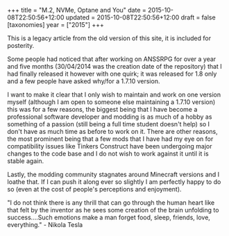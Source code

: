 +++
title = "M.2, NVMe, Optane and You"
date = 2015-10-08T22:50:56+12:00
updated =  2015-10-08T22:50:56+12:00
draft = false
[taxonomies]
year = ["2015"]
+++

This is a legacy article from the old version of this site, it is included for posterity.

Some people had noticed that after working on ANSSRPG for over a year
and five months (30/04/2014 was the creation date of the repository)
that I had finally released it however with one quirk; it was released
for 1.8 only and a few people have asked why/for a 1.7.10 version.

I want to make it clear that I only wish to maintain and work on one
version myself (although I am open to someone else maintaining a 1.7.10
version) this was for a few reasons, the biggest being that I have
become a professional software developer and modding is as much of a
hobby as something of a passion (still being a full time student
doesn\'t help) so I don\'t have as much time as before to work on it.
There are other reasons, the most prominent being that a few mods that I
have had my eye on for compatibility issues like Tinkers Construct have
been undergoing major changes to the code base and I do not wish to work
against it until it is stable again.

Lastly, the modding community stagnates around Minecraft versions and I
loathe that. If I can push it along ever so slightly I am perfectly
happy to do so (even at the cost of people's perceptions and enjoyment).

"I do not think there is any thrill that can go through the human heart
like that felt by the inventor as he sees some creation of the brain
unfolding to success\....Such emotions make a man forget food, sleep,
friends, love, everything." - Nikola Tesla
